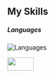 
## My Skills
##### Languages
![Languages](https://skillicons.dev/icons?i=cs,cpp,go,py,java,js&theme=light)
<div align="left">
  <img src="https://cs.hse.ru/pubs/share/thumb/387236874:c1001x667+0+168:r1118x745!.png" width="60" height="30"/>
</div>
